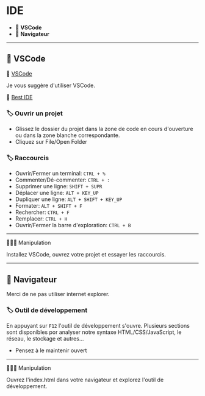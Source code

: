 # IDE

*  🔖 **VSCode**
*  🔖 **Navigateur**
___

## 📑 VSCode

🔗 [VSCode](https://code.visualstudio.com/download)

Je vous suggère d'utiliser VSCode.

🔗 [Best IDE](https://www.decipherzone.com/blog-detail/best-web-development-ide)

### 🏷️ **Ouvrir un projet**

* Glissez le dossier du projet dans la zone de code en cours d'ouverture ou dans la zone blanche correspondante.
* Cliquez sur File/Open Folder

### 🏷️ **Raccourcis**

* Ouvrir/Fermer un terminal: `CTRL + %`
* Commenter/Dé-commenter: `CTRL + :`
* Supprimer une ligne: `SHIFT + SUPR`
* Déplacer une ligne: `ALT + KEY_UP`
* Dupliquer  une ligne: `ALT + SHIFT + KEY_UP`
* Formater: `ALT + SHIFT + F`
* Rechercher: `CTRL + F`
* Remplacer: `CTRL + H`
* Ouvrir/Fermer la barre d'exploration: `CTRL + B`

___

👨🏻‍💻 Manipulation

Installez VSCode, ouvrez votre projet et essayer les raccourcis.

___

## 📑 Navigateur

Merci de ne pas utiliser internet explorer.


### 🏷️ **Outil de développement**

En appuyant sur `F12` l'outil de développement s'ouvre. Plusieurs sections sont disponibles por analyser notre syntaxe HTML/CSS/JavaScript, le réseau, le stockage et autres...

* Pensez à le maintenir ouvert

___

👨🏻‍💻 Manipulation

Ouvrez l'index.html dans votre navigateur et explorez l'outil de développement.